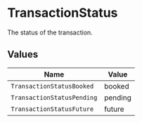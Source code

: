 # TransactionStatus

The status of the transaction.


## Values

| Name                       | Value                      |
| -------------------------- | -------------------------- |
| `TransactionStatusBooked`  | booked                     |
| `TransactionStatusPending` | pending                    |
| `TransactionStatusFuture`  | future                     |
